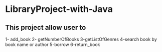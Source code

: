 # LibraryProject-with-Java
## This project allow user to 
1- add_book
2- getNumberOfBooks
3-getListOfGenres
4-search book by book name or author
5-borrow
6-return_book



